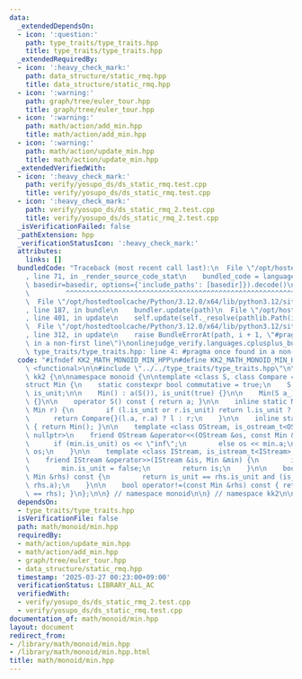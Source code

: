 ```yaml
---
data:
  _extendedDependsOn:
  - icon: ':question:'
    path: type_traits/type_traits.hpp
    title: type_traits/type_traits.hpp
  _extendedRequiredBy:
  - icon: ':heavy_check_mark:'
    path: data_structure/static_rmq.hpp
    title: data_structure/static_rmq.hpp
  - icon: ':warning:'
    path: graph/tree/euler_tour.hpp
    title: graph/tree/euler_tour.hpp
  - icon: ':warning:'
    path: math/action/add_min.hpp
    title: math/action/add_min.hpp
  - icon: ':warning:'
    path: math/action/update_min.hpp
    title: math/action/update_min.hpp
  _extendedVerifiedWith:
  - icon: ':heavy_check_mark:'
    path: verify/yosupo_ds/ds_static_rmq.test.cpp
    title: verify/yosupo_ds/ds_static_rmq.test.cpp
  - icon: ':heavy_check_mark:'
    path: verify/yosupo_ds/ds_static_rmq_2.test.cpp
    title: verify/yosupo_ds/ds_static_rmq_2.test.cpp
  _isVerificationFailed: false
  _pathExtension: hpp
  _verificationStatusIcon: ':heavy_check_mark:'
  attributes:
    links: []
  bundledCode: "Traceback (most recent call last):\n  File \"/opt/hostedtoolcache/Python/3.12.0/x64/lib/python3.12/site-packages/onlinejudge_verify/documentation/build.py\"\
    , line 71, in _render_source_code_stat\n    bundled_code = language.bundle(stat.path,\
    \ basedir=basedir, options={'include_paths': [basedir]}).decode()\n          \
    \         ^^^^^^^^^^^^^^^^^^^^^^^^^^^^^^^^^^^^^^^^^^^^^^^^^^^^^^^^^^^^^^^^^^^^^^^^^^^^^^^^^\n\
    \  File \"/opt/hostedtoolcache/Python/3.12.0/x64/lib/python3.12/site-packages/onlinejudge_verify/languages/cplusplus.py\"\
    , line 187, in bundle\n    bundler.update(path)\n  File \"/opt/hostedtoolcache/Python/3.12.0/x64/lib/python3.12/site-packages/onlinejudge_verify/languages/cplusplus_bundle.py\"\
    , line 401, in update\n    self.update(self._resolve(pathlib.Path(included), included_from=path))\n\
    \  File \"/opt/hostedtoolcache/Python/3.12.0/x64/lib/python3.12/site-packages/onlinejudge_verify/languages/cplusplus_bundle.py\"\
    , line 312, in update\n    raise BundleErrorAt(path, i + 1, \"#pragma once found\
    \ in a non-first line\")\nonlinejudge_verify.languages.cplusplus_bundle.BundleErrorAt:\
    \ type_traits/type_traits.hpp: line 4: #pragma once found in a non-first line\n"
  code: "#ifndef KK2_MATH_MONOID_MIN_HPP\n#define KK2_MATH_MONOID_MIN_HPP 1\n\n#include\
    \ <functional>\n\n#include \"../../type_traits/type_traits.hpp\"\n\nnamespace\
    \ kk2 {\n\nnamespace monoid {\n\ntemplate <class S, class Compare = std::less<S>>\n\
    struct Min {\n    static constexpr bool commutative = true;\n    S a;\n    bool\
    \ is_unit;\n\n    Min() : a(S()), is_unit(true) {}\n\n    Min(S a_) : a(a_), is_unit(false)\
    \ {}\n\n    operator S() const { return a; }\n\n    inline static Min op(Min l,\
    \ Min r) {\n        if (l.is_unit or r.is_unit) return l.is_unit ? r : l;\n  \
    \      return Compare{}(l.a, r.a) ? l : r;\n    }\n\n    inline static Min unit()\
    \ { return Min(); }\n\n    template <class OStream, is_ostream_t<OStream> * =\
    \ nullptr>\n    friend OStream &operator<<(OStream &os, const Min &min) {\n  \
    \      if (min.is_unit) os << \"inf\";\n        else os << min.a;\n        return\
    \ os;\n    }\n\n    template <class IStream, is_istream_t<IStream> * = nullptr>\n\
    \    friend IStream &operator>>(IStream &is, Min &min) {\n        is >> min.a;\n\
    \        min.is_unit = false;\n        return is;\n    }\n\n    bool operator==(const\
    \ Min &rhs) const {\n        return is_unit == rhs.is_unit and (is_unit or a ==\
    \ rhs.a);\n    }\n\n    bool operator!=(const Min &rhs) const { return !(*this\
    \ == rhs); }\n};\n\n} // namespace monoid\n\n} // namespace kk2\n\n#endif // KK2_MATH_MONOID_MIN_HPP\n"
  dependsOn:
  - type_traits/type_traits.hpp
  isVerificationFile: false
  path: math/monoid/min.hpp
  requiredBy:
  - math/action/update_min.hpp
  - math/action/add_min.hpp
  - graph/tree/euler_tour.hpp
  - data_structure/static_rmq.hpp
  timestamp: '2025-03-27 00:23:00+09:00'
  verificationStatus: LIBRARY_ALL_AC
  verifiedWith:
  - verify/yosupo_ds/ds_static_rmq_2.test.cpp
  - verify/yosupo_ds/ds_static_rmq.test.cpp
documentation_of: math/monoid/min.hpp
layout: document
redirect_from:
- /library/math/monoid/min.hpp
- /library/math/monoid/min.hpp.html
title: math/monoid/min.hpp
---
```

